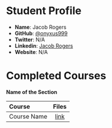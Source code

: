 # Student Profile

- **Name**: Jacob Rogers
- **GitHub**: [@onyxus999](https://github.com/Onyxus999)
- **Twitter**: N/A
- **Linkedin**: [Jacob Rogers](https://www.linkedin.com/pub/jacob-rogers/a7/2a8/555)
- **Website**: N/A

# Completed Courses

**Name of the Section**

Course|Files
:--|:--:
Course Name| [link]()
